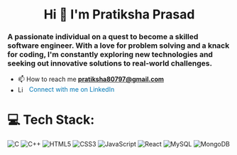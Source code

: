 <h1 align="center">Hi 👋 I'm Pratiksha Prasad</h1>
<h3 align="left">A passionate individual on a quest to become a skilled software engineer. With a love for problem solving and a knack for coding, I'm constantly exploring new technologies and seeking out innovative solutions to real-world challenges.</h3>

- 📫 How to reach me **pratiksha80797@gmail.com**
- <div style="display: flex; align-items: center;">
  <a href="https://www.linkedin.com/in/pratiksha-prasad-62172b227/" target="_blank" rel="noreferrer">
    <img src="https://upload.wikimedia.org/wikipedia/commons/c/ca/LinkedIn_logo_initials.png" alt="LinkedIn" width="15" height="15" style="margin-right: 10px;"/>
  </a>
  <a href="https://www.linkedin.com/in/pratiksha-prasad-62172b227/" target="_blank" rel="noreferrer" style="text-decoration: none; color: #0077B5;">
    Connect with me on LinkedIn
  </a>
</div>



 

  

# 💻 Tech Stack:
![C](https://img.shields.io/badge/c-%2300599C.svg?style=for-the-badge&logo=c&logoColor=white) ![C++](https://img.shields.io/badge/c++-%2300599C.svg?style=for-the-badge&logo=c%2B%2B&logoColor=white) ![HTML5](https://img.shields.io/badge/html5-%23E34F26.svg?style=for-the-badge&logo=html5&logoColor=white) ![CSS3](https://img.shields.io/badge/css3-%231572B6.svg?style=for-the-badge&logo=css3&logoColor=white) ![JavaScript](https://img.shields.io/badge/javascript-%23323330.svg?style=for-the-badge&logo=javascript&logoColor=%23F7DF1E) ![React](https://img.shields.io/badge/react-%2320232a.svg?style=for-the-badge&logo=react&logoColor=%2361DAFB) ![MySQL](https://img.shields.io/badge/mysql-4479A1.svg?style=for-the-badge&logo=mysql&logoColor=white) ![MongoDB](https://img.shields.io/badge/MongoDB-%234ea94b.svg?style=for-the-badge&logo=mongodb&logoColor=white)

